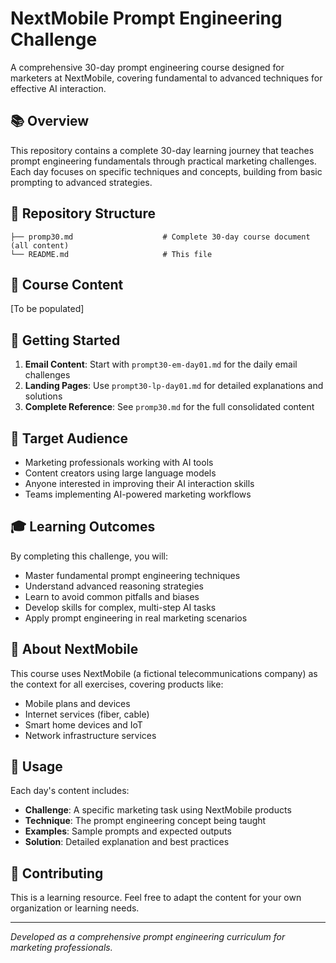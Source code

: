 # NextMobile Prompt Engineering Challenge

A comprehensive 30-day prompt engineering course designed for marketers at NextMobile, covering fundamental to advanced techniques for effective AI interaction.

## 📚 Overview

This repository contains a complete 30-day learning journey that teaches prompt engineering fundamentals through practical marketing challenges. Each day focuses on specific techniques and concepts, building from basic prompting to advanced strategies.

## 📁 Repository Structure

```
├── promp30.md                    # Complete 30-day course document (all content)
└── README.md                     # This file
```

## 🎯 Course Content

[To be populated]

## 🚀 Getting Started

1. **Email Content**: Start with `prompt30-em-day01.md` for the daily email challenges
2. **Landing Pages**: Use `prompt30-lp-day01.md` for detailed explanations and solutions
3. **Complete Reference**: See `promp30.md` for the full consolidated content

## 💼 Target Audience

- Marketing professionals working with AI tools
- Content creators using large language models
- Anyone interested in improving their AI interaction skills
- Teams implementing AI-powered marketing workflows

## 🎓 Learning Outcomes

By completing this challenge, you will:
- Master fundamental prompt engineering techniques
- Understand advanced reasoning strategies
- Learn to avoid common pitfalls and biases
- Develop skills for complex, multi-step AI tasks
- Apply prompt engineering in real marketing scenarios

## 🏢 About NextMobile

This course uses NextMobile (a fictional telecommunications company) as the context for all exercises, covering products like:
- Mobile plans and devices
- Internet services (fiber, cable)
- Smart home devices and IoT
- Network infrastructure services

## 📝 Usage

Each day's content includes:
- **Challenge**: A specific marketing task using NextMobile products
- **Technique**: The prompt engineering concept being taught
- **Examples**: Sample prompts and expected outputs
- **Solution**: Detailed explanation and best practices

## 🤝 Contributing

This is a learning resource. Feel free to adapt the content for your own organization or learning needs.

---

*Developed as a comprehensive prompt engineering curriculum for marketing professionals.* 